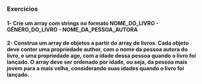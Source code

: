 ### Exercícios

#### 1- Crie um array com strings no formato NOME_DO_LIVRO - GÊNERO_DO_LIVRO - NOME_DA_PESSOA_AUTORA

#### 2- Construa um array de objetos a partir do array de livros. Cada objeto deve conter uma propriedade author, com o nome da pessoa autora do livro, e uma propriedade age, com a idade dessa pessoa quando o livro foi lançado. O array deve ser ordenado por idade, ou seja, da pessoa mais jovem para a mais velha, considerando suas idades quando o livro foi lançado.
